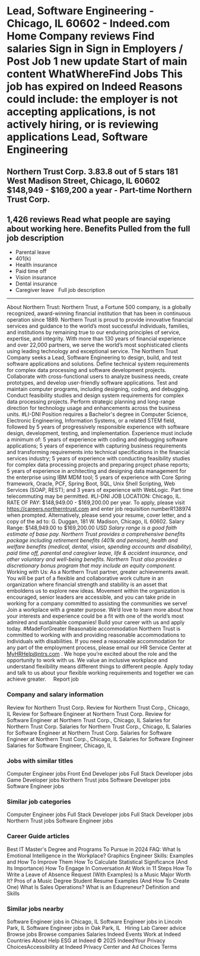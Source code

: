 Lead, Software Engineering - Chicago, IL 60602 - Indeed.com
Home
Company reviews
Find salaries
Sign in
Sign in
Employers / Post Job
1 new update
Start of main content
WhatWhereFind Jobs
This job has expired on Indeed
Reasons could include: the employer is not accepting applications, is not actively hiring, or is reviewing applications
Lead, Software Engineering
==========================
Northern Trust Corp.
3.83.8 out of 5 stars
181 West Madison Street, Chicago, IL 60602
$148,949 - $169,200 a year - Part-time
Northern Trust Corp.
--------------------
1,426 reviews
Read what people are saying about working here.
Benefits Pulled from the full job description
---------------------------------------------
* Parental leave
* 401(k)
* Health insurance
* Paid time off
* Vision insurance
* Dental insurance
* Caregiver leave
&nbsp;
Full job description
--------------------
About Northern Trust:
Northern Trust, a Fortune 500 company, is a globally recognized, award-winning financial institution that has been in continuous operation since 1889.
Northern Trust is proud to provide innovative financial services and guidance to the world’s most successful individuals, families, and institutions by remaining true to our enduring principles of service, expertise, and integrity. With more than 130 years of financial experience and over 22,000 partners, we serve the world’s most sophisticated clients using leading technology and exceptional service.
The Northern Trust Company seeks a Lead, Software Engineering to design, build, and test software applications and solutions. Define technical system requirements for complex data processing and software development projects. Collaborate with cross-functional users to analyze business needs, create prototypes, and develop user-friendly software applications. Test and maintain computer programs, including designing, coding, and debugging. Conduct feasibility studies and design system requirements for complex data processing projects. Perform strategic planning and long-range direction for technology usage and enhancements across the business units. #LI-DNI
Position requires a Bachelor's degree in Computer Science, Electronic Engineering, Information Systems, or a related STEM field, followed by 5 years of progressively responsible experience with software design, development, testing, and implementation. Experience must include a minimum of: 5 years of experience with coding and debugging software applications; 5 years of experience with capturing business requirements and transforming requirements into technical specifications in the financial services industry; 5 years of experience with conducting feasibility studies for complex data processing projects and preparing project phase reports; 5 years of experience in architecting and designing data management for the enterprise using IBM MDM tool; 5 years of experience with Core Spring framework, Oracle, PCF, Spring Boot, SQL, Unix Shell Scripting, Web Services (SOAP, REST); and 3 years of experience with WebLogic. Part time telecommuting may be permitted. #LI-DNI
JOB LOCATION: Chicago, IL. RATE OF PAY: $148,949.00 - $169,200.00 per year. To apply, please visit
https://careers.northerntrust.com
and enter job requisition numberR138974 when prompted. Alternatively, please send your resume, cover letter, and a copy of the ad to: G. Duggan, 181 W. Madison, Chicago, IL 60602.
Salary Range:
$148,949.00 to $169,200.00 USD
*Salary range is a good faith estimate of base pay. Northern Trust provides a comprehensive benefits package including retirement benefits (401k and pension), health and welfare benefits (medical, dental, vision, spending accounts and disability), paid time off, parental and caregiver leave, life & accident insurance, and other voluntary and well-being benefits. Northern Trust also provides a discretionary bonus program that may include an equity component.*
Working with Us:
As a Northern Trust partner, greater achievements await. You will be part of a flexible and collaborative work culture in an organization where financial strength and stability is an asset that emboldens us to explore new ideas.
Movement within the organization is encouraged, senior leaders are accessible, and you can take pride in working for a company committed to assisting the communities we serve! Join a workplace with a greater purpose.
We’d love to learn more about how your interests and experience could be a fit with one of the world’s most admired and sustainable companies! Build your career with us and apply today. #MadeForGreater
Reasonable accommodation
Northern Trust is committed to working with and providing reasonable accommodations to individuals with disabilities. If you need a reasonable accommodation for any part of the employment process, please email our HR Service Center at
MyHRHelp@ntrs.com
.
We hope you’re excited about the role and the opportunity to work with us. We value an inclusive workplace and understand flexibility means different things to different people.
Apply today and talk to us about your flexible working requirements and together we can achieve greater.
&nbsp;
&nbsp;
Report job
### Company and salary information
Review for Northern Trust Corp.
Review for Northern Trust Corp., Chicago, IL
Review for Software Engineer at Northern Trust Corp.
Review for Software Engineer at Northern Trust Corp., Chicago, IL
Salaries for Northern Trust Corp.
Salaries for Northern Trust Corp., Chicago, IL
Salaries for Software Engineer at Northern Trust Corp.
Salaries for Software Engineer at Northern Trust Corp., Chicago, IL
Salaries for Software Engineer
Salaries for Software Engineer, Chicago, IL
&nbsp;
### Jobs with similar titles
Computer Engineer jobs
Front End Developer jobs
Full Stack Developer jobs
Game Developer jobs
Northern Trust jobs
Software Developer jobs
Software Engineer jobs
&nbsp;
### Similar job categories
Computer Engineer jobs
Full Stack Developer jobs
Full Stack Developer jobs
Northern Trust jobs
Software Engineer jobs
&nbsp;
### Career Guide articles
Best IT Master's Degree and Programs To Pursue in 2024
FAQ: What Is Emotional Intelligence in the Workplace?
Graphics Engineer Skills: Examples and How To Improve Them
How To Calculate Statistical Significance (And Its Importance)
How To Engage In Conversation At Work in 11 Steps
How To Write a Leave of Absence Request (With Examples)
Is a Music Major Worth It? Pros of a Music Degree
Student Resume Examples (And How To Create One)
What Is Sales Operations?
What is an Edupreneur? Definition and Skills
&nbsp;
### Similar jobs nearby
Software Engineer jobs in Chicago, IL
Software Engineer jobs in Lincoln Park, IL
Software Engineer jobs in Oak Park, IL
&nbsp;
Hiring Lab Career advice Browse jobs Browse companies Salaries Indeed Events Work at Indeed Countries About Help ESG at Indeed
© 2025 IndeedYour Privacy ChoicesAccessibility at Indeed Privacy Center and Ad Choices Terms